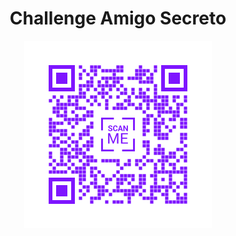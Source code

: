 <h1 align="center">Challenge Amigo Secreto</h1>

<p align="center">
 <img src="./qr.png" alt="código QR"/>
</p>
